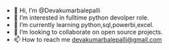 - 👋 Hi, I’m @Devakumarbalepalli
- 👀 I’m interested in fulltime python devolper role.
- 🌱 I’m currently learning python,sql,powerbi,excel.
- 💞️ I’m looking to collaborate on open source projects.
- 📫 How to reach me devakumarbalepalli@gmail.com

<!---
Devakumarbalepalli/Devakumarbalepalli is a ✨ special ✨ repository because its `README.md` (this file) appears on your GitHub profile.
You can click the Preview link to take a look at your changes.
--->
